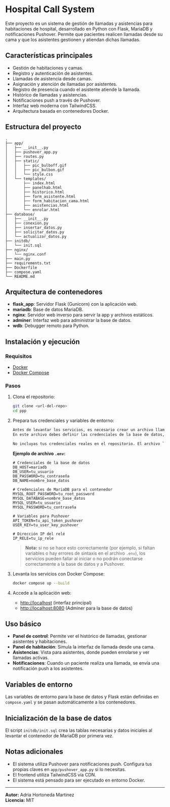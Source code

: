 # Hospital Call System

Este proyecto es un sistema de gestión de llamadas y asistencias para habitaciones de hospital, desarrollado en Python con Flask, MariaDB y notificaciones Pushover. Permite que pacientes realicen llamadas desde su cama y que los asistentes gestionen y atiendan dichas llamadas.

## Características principales

- Gestión de habitaciones y camas.
- Registro y autenticación de asistentes.
- Llamadas de asistencia desde camas.
- Asignación y atención de llamadas por asistentes.
- Registro de presencia cuando el asistente atiende la llamada.
- Histórico de llamadas y asistencias.
- Notificaciones push a través de Pushover.
- Interfaz web moderna con TailwindCSS.
- Arquitectura basada en contenedores Docker.

## Estructura del proyecto

```
.
├── app/
│   ├── __init__.py
│   ├── pushover_app.py
│   ├── routes.py
│   ├── static/
│   │   ├── pic_bulboff.gif
│   │   ├── pic_bulbon.gif
│   │   └── style.css
│   └── templates/
│       ├── index.html
│       ├── panelhab.html
│       ├── historico.html
│       ├── form_asistente.html
│       ├── form_habitacion_cama.html
│       ├── asistencias.html
│       └── enrolar.html
├── database/
│   ├── __init__.py
│   ├── conexion.py
│   ├── insertar_datos.py
│   ├── solicitar_datos.py
│   └── actualizar_datos.py
├── initdb/
│   └── init.sql
├── nginx/
│   └── nginx.conf
├── main.py
├── requirements.txt
├── Dockerfile
├── compose.yaml
└── README.md
```

## Arquitectura de contenedores

- **flask_app**: Servidor Flask (Gunicorn) con la aplicación web.
- **mariadb**: Base de datos MariaDB.
- **nginx**: Servidor web inverso para servir la app y archivos estáticos.
- **adminer**: Interfaz web para administrar la base de datos.
- **wdb**: Debugger remoto para Python.

## Instalación y ejecución

### Requisitos

- [Docker](https://www.docker.com/)
- [Docker Compose](https://docs.docker.com/compose/)

### Pasos

1. Clona el repositorio:
   ```sh
   git clone <url-del-repo>
   cd ppp
   ```

2. Prepara tus credenciales y variables de entorno:
   ```sh
   Antes de levantar los servicios, es necesario crear un archivo llamado `.env` en la raíz del proyecto. 
   En este archivo debes definir las credenciales de la base de datos, las claves de Pushover y otras variables necesarias para la configuración de los servicios.

   No incluyas tus credenciales reales en el repositorio. El archivo `.env` debe estar en tu máquina local y puedes usar el siguiente ejemplo como referencia:
   ```

   **Ejemplo de archivo `.env`:**
   ```
   # Credenciales de la base de datos
   DB_HOST=mariadb
   DB_USER=tu_usuario
   DB_PASSWORD=tu_contraseña
   DB_NAME=nombre_base_datos

   # Credenciales de MariaDB para el contenedor
   MYSQL_ROOT_PASSWORD=tu_root_password
   MYSQL_DATABASE=nombre_base_datos
   MYSQL_USER=tu_usuario
   MYSQL_PASSWORD=tu_contraseña

   # Variables para Pushover
   API_TOKEN=tu_api_token_pushover
   USER_KEY=tu_user_key_pushover

   # Dirección IP del relé
   IP_RELE=tu_ip_rele
   ```
      > **Nota:** si no se hace esto correctamente (por ejemplo, si faltan variables o hay errores de sintaxis en el archivo `.env`), los servicios pueden fallar al iniciar o no podrán conectarse correctamente a la base de datos y a Pushover.
   

3. Levanta los servicios con Docker Compose:
   ```sh
   docker compose up --build
   ```

4. Accede a la aplicación web:
   - [http://localhost](http://localhost) (interfaz principal)
   - [http://localhost:8080](http://localhost:8080) (Adminer para la base de datos)

## Uso básico

- **Panel de control**: Permite ver el histórico de llamadas, gestionar asistentes y habitaciones.
- **Panel de habitación**: Simula la interfaz de llamada desde una cama.
- **Asistencias**: Vista para asistentes, donde pueden enrolarse y ver llamadas activas.
- **Notificaciones**: Cuando un paciente realiza una llamada, se envía una notificación push a los asistentes.

## Variables de entorno

Las variables de entorno para la base de datos y Flask están definidas en `compose.yaml` y se pasan automáticamente a los contenedores.

## Inicialización de la base de datos

El script `initdb/init.sql` crea las tablas necesarias y datos iniciales al levantar el contenedor de MariaDB por primera vez.

## Notas adicionales

- El sistema utiliza Pushover para notificaciones push. Configura tus propias claves en `app/pushover_app.py` si lo necesitas.
- El frontend utiliza TailwindCSS vía CDN.
- El sistema está pensado para ser ejecutado en entorno Docker.

---

**Autor:** Adria Hortoneda Martinez  
**Licencia:** MIT
